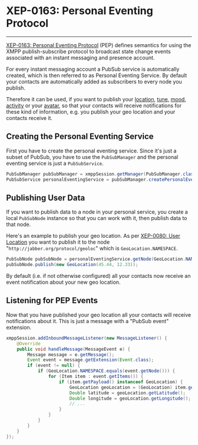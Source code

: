 # XEP-0163: Personal Eventing Protocol
---

[XEP-0163: Personal Eventing Protocol][PEP] (PEP) defines semantics for using the XMPP publish-subscribe protocol to broadcast state change events associated with an instant messaging and presence account.

For every instant messaging account a PubSub service is automatically created, which is then referred to as Personal Eventing Service. By default your contacts are automatically added as subscribers to every node you publish.

Therefore it can be used, if you want to publish your [location][GeoLocation], [tune][Tune], [mood][Mood], [activity][Activity] or your [avatar][Avatar], so that your contacts will receive notifications for these kind of information, e.g. you publish your geo location and your contacts receive it.

## Creating the Personal Eventing Service

First you have to create the personal eventing service. Since it\'s just a subset of PubSub, you have to use the `PubSubManager` and the personal eventing service is just a `PubSubService`.

```java
PubSubManager pubSubManager = xmppSession.getManager(PubSubManager.class);
PubSubService personalEventingService = pubSubManager.createPersonalEventingService();
```

## Publishing User Data

If you want to publish data to a node in your personal service, you create a local `PubSubNode` instance so that you can work with it, then publish data to that node.

Here\'s an example to publish your geo location. As per [XEP-0080: User Location][GeoLocation] you want to publish it to the node \"`http://jabber.org/protocol/geoloc`\" which is `GeoLocation.NAMESPACE`.

```java
PubSubNode pubSubNode = personalEventingService.getNode(GeoLocation.NAMESPACE);
pubSubNode.publish(new GeoLocation(45.44, 12.33));
```

By default (i.e. if not otherwise configured) all your contacts now receive an event notification about your new geo location.

## Listening for PEP Events

Now that you have published your geo location all your contacts will receive notifications about it. This is just a message with a \"PubSub event\" extension.

```java
xmppSession.addInboundMessageListener(new MessageListener() {
    @Override
    public void handleMessage(MessageEvent e) {
        Message message = e.getMessage();
        Event event = message.getExtension(Event.class);
        if (event != null) {
            if (GeoLocation.NAMESPACE.equals(event.getNode())) {
                for (Item item : event.getItems()) {
                    if (item.getPayload() instanceof GeoLocation) {
                        GeoLocation geoLocation = (GeoLocation) item.getPayload();
                        Double latitude = geoLocation.getLatitude();   // 45.44
                        Double longitude = geoLocation.getLongitude(); // 12.33
                        // ...
                    }
                }
            }
        }
    }
});
```

[GeoLocation]: http://xmpp.org/extensions/xep-0080.html "XEP-0080: User Location"
[Mood]: http://xmpp.org/extensions/xep-0107.html "XEP-0107: User Mood"
[Activity]: http://xmpp.org/extensions/xep-0108.html "XEP-0108: User Activity"
[Avatar]: http://xmpp.org/extensions/xep-0084.html "XEP-0084: User Avatar"
[Tune]: http://xmpp.org/extensions/xep-0118.html "XEP-0118: User Tune"
[PubSub]: http://xmpp.org/extensions/xep-0060.html "XEP-0060: Publish-Subscribe"
[PEP]: http://xmpp.org/extensions/xep-0163.html "XEP-0163: Personal Eventing Protocol"